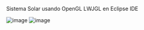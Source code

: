 Sistema Solar usando OpenGL LWJGL en Eclipse IDE

![image](https://github.com/user-attachments/assets/de1942c5-e691-4ede-9aa0-2a9d4c3168cb)
![image](https://github.com/user-attachments/assets/e01e8166-7c50-4d25-b0d1-dac2ae581423)
